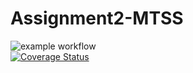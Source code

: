 # Assignment2-MTSS

![example workflow](https://github.com/MattiaZanellato/Assignment2-MTSS/actions/workflows/maven.yml/badge.svg)  
[![Coverage Status](https://coveralls.io/repos/github/MattiaZanellato/Assignment2-MTSS/badge.svg?branch=main)](https://coveralls.io/github/MattiaZanellato/Assignment2-MTSS?branch=main)
